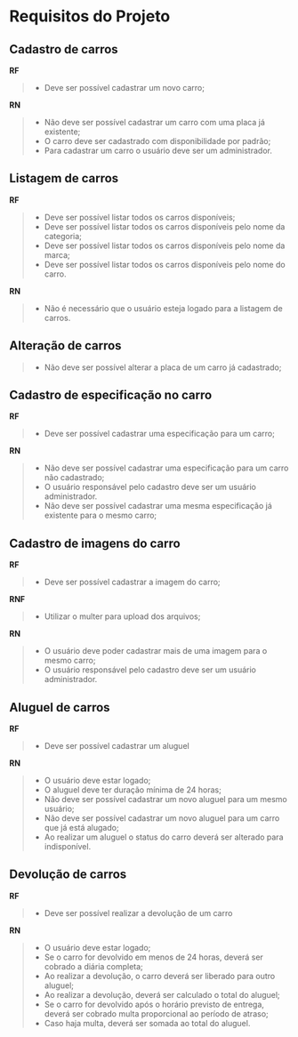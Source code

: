 # Requisitos do Projeto

## Cadastro de carros

**RF**

> - Deve ser possível cadastrar um novo carro;

**RN**

> - Não deve ser possível cadastrar um carro com uma placa já existente;
> - O carro deve ser cadastrado com disponibilidade por padrão;
> - Para cadastrar um carro o usuário deve ser um administrador.

## Listagem de carros

**RF**

> - Deve ser possível listar todos os carros disponíveis;
> - Deve ser possível listar todos os carros disponíveis pelo nome da categoria;
> - Deve ser possível listar todos os carros disponíveis pelo nome da marca;
> - Deve ser possível listar todos os carros disponíveis pelo nome do carro.

**RN**

> - Não é necessário que o usuário esteja logado para a listagem de carros.

## Alteração de carros

> - Não deve ser possível alterar a placa de um carro já cadastrado;

## Cadastro de especificação no carro

**RF**

> - Deve ser possível cadastrar uma especificação para um carro;

**RN**

> - Não deve ser possível cadastrar uma especificação para um carro não cadastrado;
> - O usuário responsável pelo cadastro deve ser um usuário administrador.
> - Não deve ser possível cadastrar uma mesma especificação já existente para o mesmo carro;

## Cadastro de imagens do carro

**RF**

> - Deve ser possível cadastrar a imagem do carro;

**RNF**

> - Utilizar o multer para upload dos arquivos;

**RN**

> - O usuário deve poder cadastrar mais de uma imagem para o mesmo carro;
> - O usuário responsável pelo cadastro deve ser um usuário administrador.

## Aluguel de carros

**RF**

> - Deve ser possível cadastrar um aluguel

**RN**

> - O usuário deve estar logado;
> - O aluguel deve ter duração mínima de 24 horas;
> - Não deve ser possível cadastrar um novo aluguel para um mesmo usuário;
> - Não deve ser possível cadastrar um novo aluguel para um carro que já está alugado;
> - Ao realizar um aluguel o status do carro deverá ser alterado para indisponível.

## Devolução de carros

**RF**

> - Deve ser possível realizar a devolução de um carro

**RN**

> - O usuário deve estar logado;
> - Se o carro for devolvido em menos de 24 horas, deverá ser cobrado a diária completa;
> - Ao realizar a devolução, o carro deverá ser liberado para outro aluguel;
> - Ao realizar a devolução, deverá ser calculado o total do aluguel;
> - Se o carro for devolvido após o horário previsto de entrega, deverá ser cobrado multa proporcional ao período de atraso;
> - Caso haja multa, deverá ser somada ao total do aluguel.
